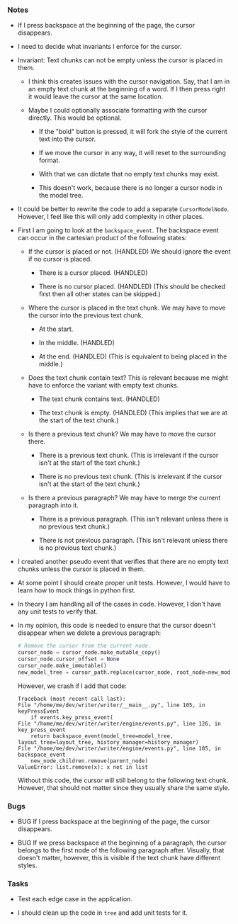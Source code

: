 ### Notes

-   If I press backspace at the beginning of the page, the cursor disappears.

-   I need to decide what invariants I enforce for the cursor.

-   Invariant: Text chunks can not be empty unless the cursor is placed in them.

    -   I think this creates issues with the cursor navigation.
        Say, that I am in an empty text chunk at the beginning of a word.
        If I then press right it would leave the cursor at the same location.

    -   Maybe I could optionally associate formatting with the cursor directly.
        This would be optional.

        -   If the "bold" button is pressed, it will fork the style of the current text into the cursor.

        -   If we move the cursor in any way, it will reset to the surrounding format.

        -   With that we can dictate that no empty text chunks may exist.

        -   This doesn't work, because there is no longer a cursor node in the model tree.

-   It could be better to rewrite the code to add a separate `CursorModelNode`.
    However, I feel like this will only add complexity in other places.

-   First I am going to look at the `backspace_event`.
    The backspace event can occur in the cartesian product of the following states:

    -   If the cursor is placed or not. (HANDLED)
        We should ignore the event if no cursor is placed.

        -   There is a cursor placed. (HANDLED)

        -   There is no cursor placed. (HANDLED)
            (This should be checked first then all other states can be skipped.)

    -   Where the cursor is placed in the text chunk.
        We may have to move the cursor into the previous text chunk.

        -   At the start.

        -   In the middle. (HANDLED)

        -   At the end. (HANDLED)
            (This is equivalent to being placed in the middle.)

    -   Does the text chunk contain text?
        This is relevant because me might have to enforce the variant with empty text chunks.

        -   The text chunk contains text. (HANDLED)

        -   The text chunk is empty. (HANDLED)
            (This implies that we are at the start of the text chunk.)

    -   Is there a previous text chunk?
        We may have to move the cursor there.

        -   There is a previous text chunk.
            (This is irrelevant if the cursor isn't at the start of the text chunk.)

        -   There is no previous text chunk.
            (This is irrelevant if the cursor isn't at the start of the text chunk.)

    -   Is there a previous paragraph?
        We may have to merge the current paragraph into it.

        -   There is a previous paragraph.
            (This isn't relevant unless there is no previous text chunk.)

        -   There is not previous paragraph.
            (This isn't relevant unless there is no previous text chunk.)

-   I created another pseudo event that verifies that there are no empty text chunks unless the cursor is placed in them.

-   At some point I should create proper unit tests.
    However, I would have to learn how to mock things in python first.

-   In theory I am handling all of the cases in code.
    However, I don't have any unit tests to verify that.

-   In my opinion, this code is needed to ensure that the cursor doesn't disappear when we delete a previous paragraph:

    ```python
    # Remove the cursor from the current node.
    cursor_node = cursor_node.make_mutable_copy()
    cursor_node.cursor_offset = None
    cursor_node.make_immutable()
    new_model_tree = cursor_path.replace(cursor_node, root_node=new_model_tree)
    ```

    However, we crash if I add that code:

    ```none
    Traceback (most recent call last):
    File "/home/me/dev/writer/writer/__main__.py", line 105, in keyPressEvent
        if events.key_press_event(
    File "/home/me/dev/writer/writer/engine/events.py", line 126, in key_press_event
        return backspace_event(model_tree=model_tree, layout_tree=layout_tree, history_manager=history_manager)
    File "/home/me/dev/writer/writer/engine/events.py", line 105, in backspace_event
        new_node.children.remove(parent_node)
    ValueError: list.remove(x): x not in list
    ```

    Without this code, the cursor will still belong to the following text chunk.
    However, that should not matter since they usually share the same style.

### Bugs

-   BUG If I press backspace at the beginning of the page, the cursor disappears.

-   BUG If we press backspace at the beginning of a paragraph, the cursor belongs to the first node of the following paragraph after.
    Visually, that doesn't matter, however, this is visible if the text chunk have different styles.

### Tasks

-   Test each edge case in the application.

-   I should clean up the code in `tree` and add unit tests for it.
